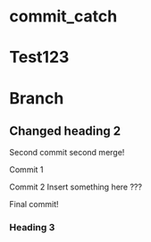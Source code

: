 
# commit_catch

# Test123

# Branch

## Changed heading 2

Second commit second merge!

Commit 1

Commit 2
Insert something here
???

Final commit!

### Heading 3